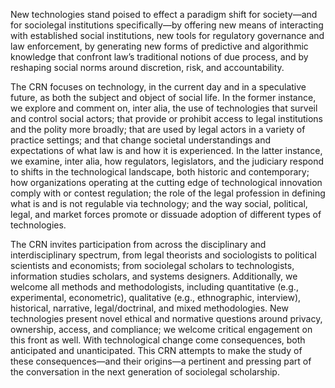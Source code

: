 New technologies stand poised to effect a paradigm shift for society—and for sociolegal institutions specifically—by offering new means of interacting with established social institutions, new tools for regulatory governance and law enforcement, by generating new forms of predictive and algorithmic knowledge that confront law’s traditional notions of due process, and by reshaping social norms around discretion, risk, and accountability.

The CRN focuses on technology, in the current day and in a speculative future, as both the subject and object of social life. In the former instance, we explore and comment on, inter alia, the use of technologies that surveil and control social actors; that provide or prohibit access to legal institutions and the polity more broadly; that are used by legal actors in a variety of practice settings; and that change societal understandings and expectations of what law is and how it is experienced. In the latter instance, we examine, inter alia, how regulators, legislators, and the judiciary respond to shifts in the technological landscape, both historic and contemporary; how organizations operating at the cutting edge of technological innovation comply with or contest regulation; the role of the legal profession in defining what is and is not regulable via technology; and the way social, political, legal, and market forces promote or dissuade adoption of different types of technologies.

The CRN invites participation from across the disciplinary and interdisciplinary spectrum, from legal theorists and sociologists to political scientists and economists; from sociolegal scholars to technologists, information studies scholars, and systems designers. Additionally, we welcome all methods and methodologists, including quantitative (e.g., experimental, econometric), qualitative (e.g., ethnographic, interview), historical, narrative, legal/doctrinal, and mixed methodologies. New technologies present novel ethical and normative questions around privacy, ownership, access, and compliance; we welcome critical engagement on this front as well. With technological change come consequences, both anticipated and unanticipated. This CRN attempts to make the study of these consequences—and their origins—a pertinent and pressing part of the conversation in the next generation of sociolegal scholarship.
